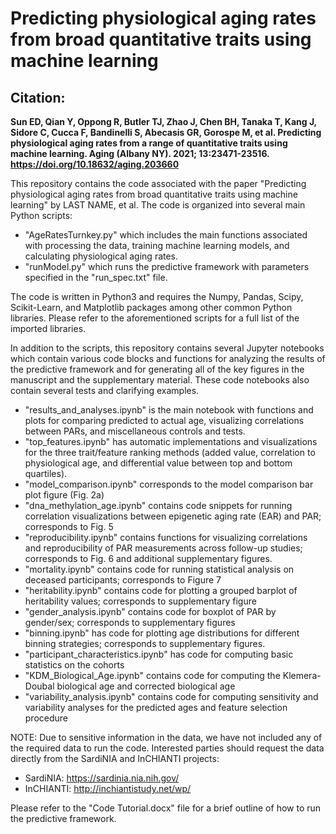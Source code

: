 # Predicting physiological aging rates from broad quantitative traits using machine learning

## Citation:

**Sun ED, Qian Y, Oppong R, Butler TJ, Zhao J, Chen BH, Tanaka T, Kang J, Sidore C, Cucca F, Bandinelli S, Abecasis GR, Gorospe M, et al. Predicting physiological aging rates from a range of quantitative traits using machine learning. Aging (Albany NY). 2021; 13:23471-23516. https://doi.org/10.18632/aging.203660**


This repository contains the code associated with the paper "Predicting physiological aging rates from broad quantitative traits using machine learning" by LAST NAME, et al. The code is organized into several main Python scripts:
- "AgeRatesTurnkey.py" which includes the main functions associated with processing the data, training machine learning models, and calculating physiological aging rates.
- "runModel.py" which runs the predictive framework with parameters specified in the "run_spec.txt" file.

The code is written in Python3 and requires the Numpy, Pandas, Scipy, Scikit-Learn, and Matplotlib packages among other common Python libraries. Please refer to the aforementioned scripts for a full list of the imported libraries.

In addition to the scripts, this repository contains several Jupyter notebooks which contain various code blocks and functions for analyzing the results of the predictive framework and for generating all of the key figures in the manuscript and the supplementary material. These code notebooks also contain several tests and clarifying examples.
- "results_and_analyses.ipynb" is the main notebook with functions and plots for comparing predicted to actual age, visualizing correlations between PARs, and miscellaneous controls and tests.
- "top_features.ipynb" has automatic implementations and visualizations for the three trait/feature ranking methods (added value, correlation to physiological age, and differential value between top and bottom quartiles).
- "model_comparison.ipynb" corresponds to the model comparison bar plot figure (Fig. 2a)
- "dna_methylation_age.ipynb" contains code snippets for running correlation visualizations between epigenetic aging rate (EAR) and PAR; corresponds to Fig. 5
- "reproducibility.ipynb" contains functions for visualizing correlations and reproducibility of PAR measurements across follow-up studies; corresponds to Fig. 6 and additional supplementary figures.
- "mortality.ipynb" contains code for running statistical analysis on deceased participants; corresponds to Figure 7
- "heritability.ipynb" contains code for plotting a grouped barplot of heritability values; corresponds to supplementary figure
- "gender_analysis.ipynb" contains code for boxplot of PAR by gender/sex; corresponds to supplementary figures
- "binning.ipynb" has code for plotting age distributions for different binning strategies; corresponds to supplementary figures.
- "participant_characteristics.ipynb" has code for computing basic statistics on the cohorts
- "KDM_Biological_Age.ipynb" contains code for computing the Klemera-Doubal biological age and corrected biological age
- "variability_analysis.ipynb" contains code for computing sensitivity and variability analyses for the predicted ages and feature selection procedure


NOTE: Due to sensitive information in the data, we have not included any of the required data to run the code. Interested parties should request the data directly from the SardiNIA and InCHIANTI projects:
- SardiNIA: https://sardinia.nia.nih.gov/
- InCHIANTI: http://inchiantistudy.net/wp/

Please refer to the "Code Tutorial.docx" file for a brief outline of how to run the predictive framework.